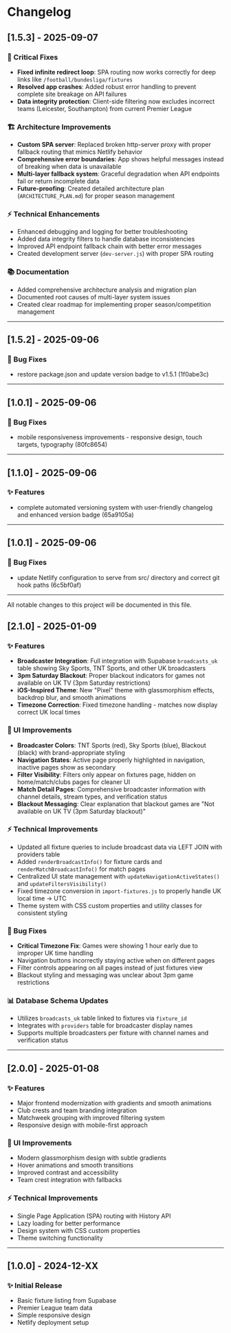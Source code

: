 # Changelog

## [1.5.3] - 2025-09-07

### 🚨 Critical Fixes
- **Fixed infinite redirect loop**: SPA routing now works correctly for deep links like `/football/bundesliga/fixtures`
- **Resolved app crashes**: Added robust error handling to prevent complete site breakage on API failures
- **Data integrity protection**: Client-side filtering now excludes incorrect teams (Leicester, Southampton) from current Premier League

### 🏗️ Architecture Improvements
- **Custom SPA server**: Replaced broken http-server proxy with proper fallback routing that mimics Netlify behavior
- **Comprehensive error boundaries**: App shows helpful messages instead of breaking when data is unavailable
- **Multi-layer fallback system**: Graceful degradation when API endpoints fail or return incomplete data
- **Future-proofing**: Created detailed architecture plan (`ARCHITECTURE_PLAN.md`) for proper season management

### ⚡ Technical Enhancements
- Enhanced debugging and logging for better troubleshooting
- Added data integrity filters to handle database inconsistencies
- Improved API endpoint fallback chain with better error messages
- Created development server (`dev-server.js`) with proper SPA routing

### 📚 Documentation
- Added comprehensive architecture analysis and migration plan
- Documented root causes of multi-layer system issues
- Created clear roadmap for implementing proper season/competition management

---

## [1.5.2] - 2025-09-06

### 🐛 Bug Fixes
- restore package.json and update version badge to v1.5.1 (1f0abe3c)

---


## [1.0.1] - 2025-09-06

### 🐛 Bug Fixes
- mobile responsiveness improvements - responsive design, touch targets, typography (80fc8654)

---


## [1.1.0] - 2025-09-06

### ✨ Features
- complete automated versioning system with user-friendly changelog and enhanced version badge (65a9105a)

---


## [1.0.1] - 2025-09-06

### 🐛 Bug Fixes
- update Netlify configuration to serve from src/ directory and correct git hook paths (6c5bf0af)

---


All notable changes to this project will be documented in this file.

## [2.1.0] - 2025-01-09

### ✨ Features
- **Broadcaster Integration**: Full integration with Supabase `broadcasts_uk` table showing Sky Sports, TNT Sports, and other UK broadcasters
- **3pm Saturday Blackout**: Proper blackout indicators for games not available on UK TV (3pm Saturday restrictions)
- **iOS-Inspired Theme**: New "Pixel" theme with glassmorphism effects, backdrop blur, and smooth animations
- **Timezone Correction**: Fixed timezone handling - matches now display correct UK local times

### 🎨 UI Improvements
- **Broadcaster Colors**: TNT Sports (red), Sky Sports (blue), Blackout (black) with brand-appropriate styling
- **Navigation States**: Active page properly highlighted in navigation, inactive pages show as secondary
- **Filter Visibility**: Filters only appear on fixtures page, hidden on home/match/clubs pages for cleaner UI
- **Match Detail Pages**: Comprehensive broadcaster information with channel details, stream types, and verification status
- **Blackout Messaging**: Clear explanation that blackout games are "Not available on UK TV (3pm Saturday blackout)"

### ⚡ Technical Improvements
- Updated all fixture queries to include broadcast data via LEFT JOIN with providers table
- Added `renderBroadcastInfo()` for fixture cards and `renderMatchBroadcastInfo()` for match pages
- Centralized UI state management with `updateNavigationActiveStates()` and `updateFiltersVisibility()`
- Fixed timezone conversion in `import-fixtures.js` to properly handle UK local time → UTC
- Theme system with CSS custom properties and utility classes for consistent styling

### 🐛 Bug Fixes
- **Critical Timezone Fix**: Games were showing 1 hour early due to improper UK time handling
- Navigation buttons incorrectly staying active when on different pages
- Filter controls appearing on all pages instead of just fixtures view
- Blackout styling and messaging was unclear about 3pm game restrictions

### 📊 Database Schema Updates
- Utilizes `broadcasts_uk` table linked to fixtures via `fixture_id`
- Integrates with `providers` table for broadcaster display names
- Supports multiple broadcasters per fixture with channel names and verification status

---

## [2.0.0] - 2025-01-08

### ✨ Features  
- Major frontend modernization with gradients and smooth animations
- Club crests and team branding integration
- Matchweek grouping with improved filtering system
- Responsive design with mobile-first approach

### 🎨 UI Improvements
- Modern glassmorphism design with subtle gradients
- Hover animations and smooth transitions
- Improved contrast and accessibility
- Team crest integration with fallbacks

### ⚡ Technical Improvements
- Single Page Application (SPA) routing with History API
- Lazy loading for better performance
- Design system with CSS custom properties
- Theme switching functionality

---

## [1.0.0] - 2024-12-XX

### ✨ Initial Release
- Basic fixture listing from Supabase
- Premier League team data
- Simple responsive design
- Netlify deployment setup
